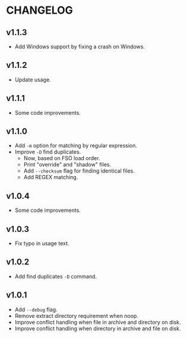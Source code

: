 # CHANGELOG

## v1.1.3

* Add Windows support by fixing a crash on Windows.


## v1.1.2

* Update usage.


## v1.1.1

* Some code improvements.


## v1.1.0

* Add `-m` option for matching by regular expression.
* Improve `-D` find duplicates.
    - Now, based on FSO load order.
    - Print "override" and "shadow" files.
    - Add `--checksum` flag for finding identical files.
    - Add REGEX matching.


## v1.0.4

* Some code improvements.


## v1.0.3

* Fix typo in usage text.


## v1.0.2

* Add find duplicates `-D` command.


## v1.0.1

* Add `--debug` flag.
* Remove extract directory requirement when noop.
* Improve conflict handling when file in archive and directory on disk.
* Improve conflict handling when directory in archive and file on disk.
